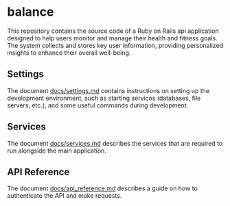 # balance

This repository contains the source code of a Ruby ​​on Rails api application designed to help users monitor and manage their health and fitness goals. The system collects and stores key user information, providing personalized insights to enhance their overall well-being.

## Settings
The document [docs/settings.md](docs/settings.md) contains instructions on setting up the development environment, such as starting services (databases, file servers, etc.), and some useful commands during development.

## Services
The document [docs/services.md](docs/services.md) describes the services that are required to run alongside the main application.

## API Reference
The document [docs/api_reference.md](docs/api_reference.md) describes a guide on how to authenticate the API and make requests.
